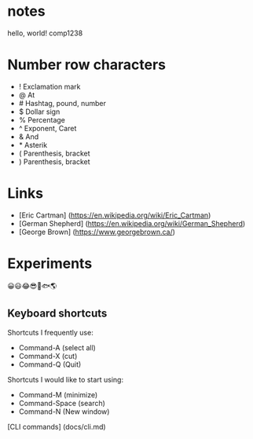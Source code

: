 # notes
hello, world!
comp1238

# Number row characters
* ! Exclamation mark
* @ At
* \# Hashtag, pound, number
* $ Dollar sign
* % Percentage
* ^ Exponent, Caret
* & And
* \* Asterik
* ( Parenthesis, bracket
* ) Parenthesis, bracket

# Links
* [Eric Cartman] (https://en.wikipedia.org/wiki/Eric_Cartman)
* [German Shepherd] (https://en.wikipedia.org/wiki/German_Shepherd)
* [George Brown] (https://www.georgebrown.ca/)

# Experiments
😀😃😂😎🙌🐟🌎

## Keyboard shortcuts
Shortcuts I frequently use: 
- Command-A (select all)
- Command-X (cut)
- Command-Q (Quit)

Shortcuts I would like to start using: 
- Command-M (minimize)
- Command-Space (search)
- Command-N (New window)

[CLI commands] (docs/cli.md)